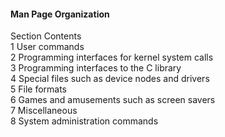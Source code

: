 #### Man Page Organization

Section		Contents  
1 			  User commands  
2 			  Programming interfaces for kernel system calls  
3 			  Programming interfaces to the C library  
4 			  Special files such as device nodes and drivers  
5 			  File formats  
6 			  Games and amusements such as screen savers  
7 			  Miscellaneous  
8 			  System administration commands  
